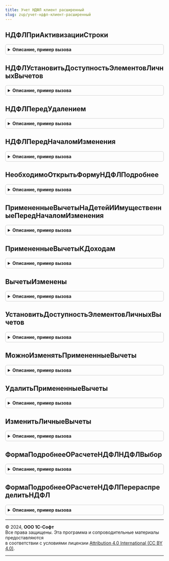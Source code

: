 ```yaml
---
title: Учет НДФЛ клиент расширенный
slug: zup/учет-ндфл-клиент-расширенный
---
```



## НДФЛПриАктивизацииСтроки
<details style="margin: 1em 0; padding: 0.5em; border: 1px solid #ccc; border-radius: 6px;">

<summary style="font-weight: bold; cursor: pointer;">Описание, пример вызова</summary>

```bsl

// Обработчики событий тч НДФЛ.

Процедура НДФЛПриАктивизацииСтроки(Форма) Экспорт
```

Пример вызова
```bsl
УчетНДФЛКлиентРасширенный.НДФЛПриАктивизацииСтроки(Форма) 
```
</details>

## НДФЛУстановитьДоступностьЭлементовЛичныхВычетов
<details style="margin: 1em 0; padding: 0.5em; border: 1px solid #ccc; border-radius: 6px;">

<summary style="font-weight: bold; cursor: pointer;">Описание, пример вызова</summary>

```bsl

Процедура НДФЛУстановитьДоступностьЭлементовЛичныхВычетов(Форма) Экспорт
```

Пример вызова
```bsl
УчетНДФЛКлиентРасширенный.НДФЛУстановитьДоступностьЭлементовЛичныхВычетов(Форма) 
```
</details>

## НДФЛПередУдалением
<details style="margin: 1em 0; padding: 0.5em; border: 1px solid #ccc; border-radius: 6px;">

<summary style="font-weight: bold; cursor: pointer;">Описание, пример вызова</summary>

```bsl

Процедура НДФЛПередУдалением(Форма, НДФЛВыделенныеСтроки, Отказ) Экспорт
```

Пример вызова
```bsl
УчетНДФЛКлиентРасширенный.НДФЛПередУдалением(Форма, НДФЛВыделенныеСтроки, Отказ) 
```
</details>

## НДФЛПередНачаломИзменения
<details style="margin: 1em 0; padding: 0.5em; border: 1px solid #ccc; border-radius: 6px;">

<summary style="font-weight: bold; cursor: pointer;">Описание, пример вызова</summary>

```bsl

Процедура НДФЛПередНачаломИзменения(Форма, НДФЛТекущиеДанные, Отказ) Экспорт
```

Пример вызова
```bsl
УчетНДФЛКлиентРасширенный.НДФЛПередНачаломИзменения(Форма, НДФЛТекущиеДанные, Отказ) 
```
</details>

## НеобходимоОткрытьФормуНДФЛПодробнее
<details style="margin: 1em 0; padding: 0.5em; border: 1px solid #ccc; border-radius: 6px;">

<summary style="font-weight: bold; cursor: pointer;">Описание, пример вызова</summary>

```bsl

Функция НеобходимоОткрытьФормуНДФЛПодробнее(Поле) Экспорт
```

Пример вызова
```bsl
Результат = УчетНДФЛКлиентРасширенный.НеобходимоОткрытьФормуНДФЛПодробнее(Поле) 
```
</details>

## ПримененныеВычетыНаДетейИИмущественныеПередНачаломИзменения
<details style="margin: 1em 0; padding: 0.5em; border: 1px solid #ccc; border-radius: 6px;">

<summary style="font-weight: bold; cursor: pointer;">Описание, пример вызова</summary>

```bsl

// Обработчики событий тч вычеты.

Процедура ПримененныеВычетыНаДетейИИмущественныеПередНачаломИзменения(Форма, Элемент, Отказ) Экспорт
```

Пример вызова
```bsl
УчетНДФЛКлиентРасширенный.ПримененныеВычетыНаДетейИИмущественныеПередНачаломИзменения(Форма, Элемент, Отказ) 
```
</details>

## ПримененныеВычетыКДоходам
<details style="margin: 1em 0; padding: 0.5em; border: 1px solid #ccc; border-radius: 6px;">

<summary style="font-weight: bold; cursor: pointer;">Описание, пример вызова</summary>

```bsl

Процедура ПримененныеВычетыКДоходам(Форма, Элемент, Отказ) Экспорт
```

Пример вызова
```bsl
УчетНДФЛКлиентРасширенный.ПримененныеВычетыКДоходам(Форма, Элемент, Отказ) 
```
</details>

## ВычетыИзменены
<details style="margin: 1em 0; padding: 0.5em; border: 1px solid #ccc; border-radius: 6px;">

<summary style="font-weight: bold; cursor: pointer;">Описание, пример вызова</summary>

```bsl

// Вспомогательные процедуры и функции.

Функция ВычетыИзменены(Форма, ТекущиеДанные, ОтменаРедактирования) Экспорт
```

Пример вызова
```bsl
Результат = УчетНДФЛКлиентРасширенный.ВычетыИзменены(Форма, ТекущиеДанные, ОтменаРедактирования) 
```
</details>

## УстановитьДоступностьЭлементовЛичныхВычетов
<details style="margin: 1em 0; padding: 0.5em; border: 1px solid #ccc; border-radius: 6px;">

<summary style="font-weight: bold; cursor: pointer;">Описание, пример вызова</summary>

```bsl

Процедура УстановитьДоступностьЭлементовЛичныхВычетов(Форма, ФиксРасчет, СделатьДоступными = Ложь) Экспорт
```

Пример вызова
```bsl
УчетНДФЛКлиентРасширенный.УстановитьДоступностьЭлементовЛичныхВычетов(Форма, ФиксРасчет, СделатьДоступными);
```
</details>

## МожноИзменятьПримененныеВычеты
<details style="margin: 1em 0; padding: 0.5em; border: 1px solid #ccc; border-radius: 6px;">

<summary style="font-weight: bold; cursor: pointer;">Описание, пример вызова</summary>

```bsl

Процедура МожноИзменятьПримененныеВычеты(Форма, Отказ) Экспорт
```

Пример вызова
```bsl
УчетНДФЛКлиентРасширенный.МожноИзменятьПримененныеВычеты(Форма, Отказ) 
```
</details>

## УдалитьПримененныеВычеты
<details style="margin: 1em 0; padding: 0.5em; border: 1px solid #ccc; border-radius: 6px;">

<summary style="font-weight: bold; cursor: pointer;">Описание, пример вызова</summary>

```bsl

Процедура УдалитьПримененныеВычеты(Форма) Экспорт
```

Пример вызова
```bsl
УчетНДФЛКлиентРасширенный.УдалитьПримененныеВычеты(Форма) 
```
</details>

## ИзменитьЛичныеВычеты
<details style="margin: 1em 0; padding: 0.5em; border: 1px solid #ccc; border-radius: 6px;">

<summary style="font-weight: bold; cursor: pointer;">Описание, пример вызова</summary>

```bsl

Процедура ИзменитьЛичныеВычеты(Форма) Экспорт
```

Пример вызова
```bsl
УчетНДФЛКлиентРасширенный.ИзменитьЛичныеВычеты(Форма) 
```
</details>

## ФормаПодробнееОРасчетеНДФЛНДФЛВыбор
<details style="margin: 1em 0; padding: 0.5em; border: 1px solid #ccc; border-radius: 6px;">

<summary style="font-weight: bold; cursor: pointer;">Описание, пример вызова</summary>

```bsl

Процедура ФормаПодробнееОРасчетеНДФЛНДФЛВыбор(Форма, Элемент, ВыбраннаяСтрока, Поле, СтандартнаяОбработка, ОписаниеТаблицыНДФЛ, МесяцНачисления, Организация) Экспорт
```

Пример вызова
```bsl
УчетНДФЛКлиентРасширенный.ФормаПодробнееОРасчетеНДФЛНДФЛВыбор(Форма, Элемент, ВыбраннаяСтрока, Поле, СтандартнаяОбработка, ОписаниеТаблицыНДФЛ, МесяцНачисления, Организация) 
```
</details>

## ФормаПодробнееОРасчетеНДФЛПерераспределитьНДФЛ
<details style="margin: 1em 0; padding: 0.5em; border: 1px solid #ccc; border-radius: 6px;">

<summary style="font-weight: bold; cursor: pointer;">Описание, пример вызова</summary>

```bsl

Процедура ФормаПодробнееОРасчетеНДФЛПерераспределитьНДФЛ(СтрокаНДФЛ, РаботаВБюджетномУчреждении) Экспорт
```

Пример вызова
```bsl
УчетНДФЛКлиентРасширенный.ФормаПодробнееОРасчетеНДФЛПерераспределитьНДФЛ(СтрокаНДФЛ, РаботаВБюджетномУчреждении) 
```
</details>

---

© 2024, **ООО 1С-Софт**  
Все права защищены. Эта программа и сопроводительные материалы предоставляются  
в соответствии с условиями лицензии [Attribution 4.0 International (CC BY 4.0)](https://creativecommons.org/licenses/by/4.0/legalcode).

---
